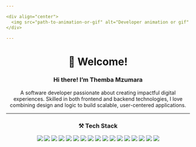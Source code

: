 ```yaml
---

<div align="center">
  <img src="path-to-animation-or-gif" alt="Developer animation or gif" width="100%" />
</div>

---
```


<div align="center">
  
# 👋 Welcome!

### **Hi there! I’m Themba Mzumara**

A software developer passionate about creating impactful digital experiences. Skilled in both frontend and backend technologies, I love combining design and logic to build scalable, user-centered applications.

</div>

---

<div align="center">

### ⚒️ Tech Stack

<!-- Use horizontal alignment with icons only (no text) -->

<a href="https://reactjs.org/"><img src="https://img.shields.io/badge/-61DAFB?style=for-the-badge&logo=react&logoColor=black" /></a>
<a href="https://nextjs.org/"><img src="https://img.shields.io/badge/-000000?style=for-the-badge&logo=nextdotjs&logoColor=white" /></a>
<a href="https://vuejs.org/"><img src="https://img.shields.io/badge/-4FC08D?style=for-the-badge&logo=vue.js&logoColor=white" /></a>
<a href="https://nodejs.org/"><img src="https://img.shields.io/badge/-339933?style=for-the-badge&logo=node.js&logoColor=white" /></a>
<a href="https://expressjs.com/"><img src="https://img.shields.io/badge/-000000?style=for-the-badge&logo=express&logoColor=white" /></a>
<a href="https://www.python.org/"><img src="https://img.shields.io/badge/-3776AB?style=for-the-badge&logo=python&logoColor=white" /></a>
<a href="https://dotnet.microsoft.com/"><img src="https://img.shields.io/badge/-239120?style=for-the-badge&logo=c-sharp&logoColor=white" /></a>
<a href="https://graphql.org/"><img src="https://img.shields.io/badge/-E10098?style=for-the-badge&logo=graphql&logoColor=white" /></a>
<a href="https://www.postgresql.org/"><img src="https://img.shields.io/badge/-4169E1?style=for-the-badge&logo=postgresql&logoColor=white" /></a>
<a href="https://www.mongodb.com/"><img src="https://img.shields.io/badge/-47A248?style=for-the-badge&logo=mongodb&logoColor=white" /></a>
<a href="https://firebase.google.com/"><img src="https://img.shields.io/badge/-FFCA28?style=for-the-badge&logo=firebase&logoColor=black" /></a>
<a href="https://typescriptlang.org/"><img src="https://img.shields.io/badge/-3178C6?style=for-the-badge&logo=typescript&logoColor=white" /></a>
<a href="https://www.ubuntu.com/"><img src="https://img.shields.io/badge/-E95420?style=for-the-badge&logo=ubuntu&logoColor=white" /></a>
<a href="https://github.com/"><img src="https://img.shields.io/badge/-181717?style=for-the-badge&logo=github&logoColor=white" /></a>
<a href="https://webpack.js.org/"><img src="https://img.shields.io/badge/-8DD6F9?style=for-the-badge&logo=webpack&logoColor=black" /></a>
<a href="https://vitejs.dev/"><img src="https://img.shields.io/badge/-646CFF?style=for-the-badge&logo=vite&logoColor=white" /></a>
<a href="https://git-scm.com/"><img src="https://img.shields.io/badge/-F05032?style=for-the-badge&logo=git&logoColor=white" /></a>

</div>
